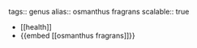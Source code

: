 tags:: genus
alias:: osmanthus fragrans
scalable:: true

- [[health]]
- {{embed [[osmanthus fragrans]]}}
